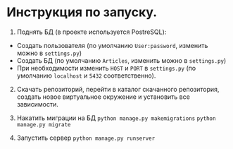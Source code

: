 # Инструкция по запуску.

1. Поднять БД (в проекте используется PostreSQL):
- Создать пользователя (по умолчанию `User:password`, изменить можно в `settings.py`)
- Создать БД (по умолчанию `Articles`, изменить можно в `settings.py`)
- При необходимости изменить `HOST` и `PORT` в `settings.py` (по умолчанию `localhost` и `5432` соответственно).

2. Скачать репозиторий, перейти в каталог скачанного репозитория, создать новое виртуальное окружение и установить все зависимости.

2. Накатить миграции на БД 
`python manage.py makemigrations`
`python manage.py migrate`

3. Запустить сервер
`python manage.py runserver`
